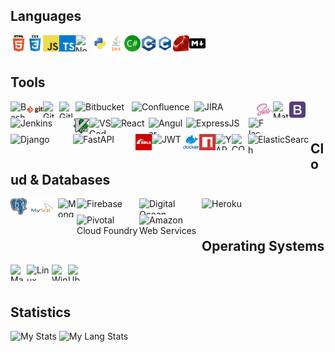 ## Languages

<img align="left" alt="HTML5" width="26px" height="26px" src="https://raw.githubusercontent.com/github/explore/80688e429a7d4ef2fca1e82350fe8e3517d3494d/topics/html/html.png"/>

<img align="left" alt="CSS" width="26px" height="26px" src="https://raw.githubusercontent.com/github/explore/80688e429a7d4ef2fca1e82350fe8e3517d3494d/topics/css/css.png"/>

<img align="left" alt="JS" width="26px" height="26px" src="https://raw.githubusercontent.com/github/explore/80688e429a7d4ef2fca1e82350fe8e3517d3494d/topics/javascript/javascript.png"/>

<img align="left" alt="TS" width="26px" height="26px" src="https://raw.githubusercontent.com/github/explore/80688e429a7d4ef2fca1e82350fe8e3517d3494d/topics/typescript/typescript.png"/>

<img align="left" alt="NodeJS" width="26px" height="26px" src="https://icon-library.com/images/node-js-icon/node-js-icon-8.jpg"/>

<img align="left" alt="PY" width="26px" height="26px" src="https://raw.githubusercontent.com/github/explore/80688e429a7d4ef2fca1e82350fe8e3517d3494d/topics/python/python.png"/>

<img align="left" alt="java" height="26px" width="26px" src="https://raw.githubusercontent.com/github/explore/80688e429a7d4ef2fca1e82350fe8e3517d3494d/topics/java/java.png"/>

<img align="left" alt="C sharp" width="26px" height="26px" src="https://raw.githubusercontent.com/github/explore/80688e429a7d4ef2fca1e82350fe8e3517d3494d/topics/csharp/csharp.png"/>

<img align="left" alt="C plus plus" width="26px" height="26px" src="https://raw.githubusercontent.com/github/explore/80688e429a7d4ef2fca1e82350fe8e3517d3494d/topics/cpp/cpp.png"/>

<img align="left" alt="C" width="26px" height="26px" src="https://raw.githubusercontent.com/github/explore/80688e429a7d4ef2fca1e82350fe8e3517d3494d/topics/c/c.png"/>

<img align="left" alt="Ruby" width="26px" height="26px" src="https://raw.githubusercontent.com/github/explore/80688e429a7d4ef2fca1e82350fe8e3517d3494d/topics/ruby/ruby.png"/>

<img align="left" alt="Markdown" width="26px" height="26px" src="https://raw.githubusercontent.com/github/explore/80688e429a7d4ef2fca1e82350fe8e3517d3494d/topics/markdown/markdown.png"/>

<br/>
<br/>

## Tools

<img align="left" alt="Bash" width="26px" height="26px" src="https://upload.wikimedia.org/wikipedia/commons/thumb/4/4b/Bash_Logo_Colored.svg/1200px-Bash_Logo_Colored.svg.png"/>

<img align="left" alt="GIT" width="26px" height="26px" src="https://raw.githubusercontent.com/github/explore/80688e429a7d4ef2fca1e82350fe8e3517d3494d/topics/git/git.png"/>

<img align="left" alt="Github" width="26px" height="26px" src="https://upload.wikimedia.org/wikipedia/commons/9/91/Octicons-mark-github.svg"/>

<img align="left" alt="Gitlab" width="26px" height="26px" src="https://about.gitlab.com/images/icons/logos/slp-icon.svg"/>

<img align="left" alt="Bitbucket" width="90px" height="26px" src="https://wac-cdn.atlassian.com/dam/jcr:c942540c-53ae-4357-bffa-ed37739d71b0/bitbucket-atlassian-logo.svg?cdnVersion=1747"/>

<img align="left" alt="Confluence" width="100px" height="26px" src="https://wac-cdn.atlassian.com/dam/jcr:d6e2d2db-e58a-40f7-9d1a-d6d22a335c96/Confluence-blue.svg?cdnVersion=1747"/>

<img align="left" alt="JIRA" width="100px" height="26px" src="https://wac-cdn.atlassian.com/dam/jcr:e348b562-4152-4cdc-8a55-3d297e509cc8/Jira%20Software-blue.svg?cdnVersion=1747"/>

<img align="left" alt="SASS" width="26px" height="26px" src="https://raw.githubusercontent.com/github/explore/80688e429a7d4ef2fca1e82350fe8e3517d3494d/topics/sass/sass.png"/>

<img align="left" alt="Material UI" width="26px" height="26px" src="https://pbs.twimg.com/profile_images/1438268853079904265/JUtTwrBC.jpg"/>

<img align="left" alt="Bootstrap" width="26px" height="26px" src="https://raw.githubusercontent.com/github/explore/80688e429a7d4ef2fca1e82350fe8e3517d3494d/topics/bootstrap/bootstrap.png"/>

<img align="left" alt="Jenkins" width="100px"
height="26px" src="https://camo.githubusercontent.com/ec0079d7b416a8b69536d6ca8c19fe85c6e9251a1cb7cdaaab09571cf2d21d18/68747470733a2f2f7777772e6a656e6b696e732e696f2f73697465732f64656661756c742f66696c65732f6a656e6b696e735f6c6f676f2e706e67"/>

<img align="left" alt="VIM" width="26px" height="26px" src="https://raw.githubusercontent.com/github/explore/80688e429a7d4ef2fca1e82350fe8e3517d3494d/topics/vim/vim.png"/>

<img align="left" alt="VSCode" width="35px" height="26px" src="https://logowik.com/content/uploads/images/visual-studio-code7642.jpg"/>

<img align="left" alt="React" width="60px" height="26px" src="https://onextrapixel.com/wp-content/uploads/2016/04/reactjs-thumb.jpg"/>

<img align="left" alt="Angular" width="60px" height="26px" src="https://repository-images.githubusercontent.com/24195339/87018c00-694b-11e9-8b5f-c34826306d36"/>

<img align="left" alt="ExpressJS" width="100px" height="26px" src="https://4thpointer.com/wp-content/uploads/2020/12/ExpressJS.png"/>

<img align="left" alt="Flask" width="26px" height="26px" src="https://miro.medium.com/max/800/1*Q5EUk28Xc3iCDoMSkrd1_w.png"/>

<img align="left" alt="Django" width="100px" height="26px" src="https://i0.wp.com/securityaffairs.co/wordpress/wp-content/uploads/2022/07/django-logo-negative.png?w=1200&ssl=1"/>

<img align="left" alt="FastAPI" width="100px" height="26px" src="https://camo.githubusercontent.com/86d9ca3437f5034da052cf0fd398299292aab0e4479b58c20f2fc37dd8ccbe05/68747470733a2f2f666173746170692e7469616e676f6c6f2e636f6d2f696d672f6c6f676f2d6d617267696e2f6c6f676f2d7465616c2e706e67"/>

<img align="left" alt="Ruby on Rails" width="26px" height="26px" src="https://raw.githubusercontent.com/github/explore/80688e429a7d4ef2fca1e82350fe8e3517d3494d/topics/rails/rails.png"/>

<img align="left" alt="JWT" width="50px" height="26px" src="https://jwt.io/img/logo-asset.svg"/>

<img align="left" alt="Docker" width="26px" height="26px" src="https://raw.githubusercontent.com/github/explore/80688e429a7d4ef2fca1e82350fe8e3517d3494d/topics/docker/docker.png"/>

<img align="left" alt="NPM" width="26px" height="26px" src="https://raw.githubusercontent.com/github/explore/80688e429a7d4ef2fca1e82350fe8e3517d3494d/topics/npm/npm.png"/>

<img align="left" alt="YARN" width="26px" height="26px" src="https://img.favpng.com/2/23/1/npm-package-manager-node-js-installation-yarn-png-favpng-NYBU42gbjqnyS9RRYTbE8AuZD.jpg"/>

<img align="left" alt="CONDA" width="26px" height="26px" src="https://4.bp.blogspot.com/-KS2kwdfxb_E/WJMPYvm6ZSI/AAAAAAAABO8/GevHcywhONUQDxsksFk5IysSl0Ub9Uv_ACLcB/s1600/anaconda-symbol.svg.png"/>

<img align="left" alt="ElasticSearch" width="100px" height="40px" src="https://upload.wikimedia.org/wikipedia/commons/f/f4/Elasticsearch_logo.svg"/>

<br />
<br />

## Cloud & Databases

<img align="left" alt="PostgreSQL" width="26px" height="26px" src="https://raw.githubusercontent.com/github/explore/80688e429a7d4ef2fca1e82350fe8e3517d3494d/topics/postgresql/postgresql.png" />

<img align="left" alt="MySQL" width="50px" height="30px" src="https://raw.githubusercontent.com/github/explore/80688e429a7d4ef2fca1e82350fe8e3517d3494d/topics/mysql/mysql.png"/>

<img align="left" alt="MongoDB" width="30px" height="30px" src="https://infinapps.com/wp-content/uploads/2018/10/mongodb-logo.png"/>

<img align="left" alt="Firebase" width="100px" height="26px" src="https://firebase.google.com/downloads/brand-guidelines/PNG/logo-standard.png"/>

<img align="left" alt="Digital Ocean" width="100px" height="26px" src="https://images.prismic.io/www-static/49aa0a09-06d2-4bba-ad20-4bcbe56ac507_logo.png?auto=compress,format"/>

<img align="left" alt="Heroku" width="100px" height="26px" src="https://static.javatpoint.com/blog/images/what-is-heroku-used-for1.png"/>

<img align="left" alt="Pivotal Cloud Foundry" width="100px" height="40px" src="https://www.axonius.com/hs-fs/hubfs/Adapter%20Logos/pivotal_cloud_foundry_adapter.png?length=600&name=pivotal_cloud_foundry_adapter.png"/>

<img align="left" alt="Amazon Web Services" width="100px" height="40px" src="https://upload.wikimedia.org/wikipedia/commons/thumb/9/93/Amazon_Web_Services_Logo.svg/2560px-Amazon_Web_Services_Logo.svg.png"/>

<br />
<br />

## Operating Systems

<img align="left" alt="Mac" width="26px" height="26px" src="https://cdn.osxdaily.com/wp-content/uploads/2013/07/apple-logo.gif"/>

<img align="left" alt="Linux" width="40px" height="26px" src="https://logos-world.net/wp-content/uploads/2020/09/Linux-Logo.png"/>

<img align="left" alt="Window" width="26px" height="26px" src="https://upload.wikimedia.org/wikipedia/commons/thumb/5/5f/Windows_logo_-_2012.svg/1024px-Windows_logo_-_2012.svg.png"/>

<img align="left" alt="Ubuntu" width="26px" height="26px" src="https://brandslogos.com/wp-content/uploads/images/large/ubuntu-logo.png"/>

<br />
<br />

## Statistics

![My Stats](https://github-readme-stats.vercel.app/api?username=reshinto&layout=compact&langs_count=10&theme=dracula&count_private=true&show_icons=true&include_all_commits=true&custom_title=reshinto's+GitHub+Stats)
![My Lang Stats](https://github-readme-stats.vercel.app/api/top-langs/?username=reshinto&layout=compact&langs_count=10&theme=dracula&count_private=true&show_icons=true&include_all_commits=true)

